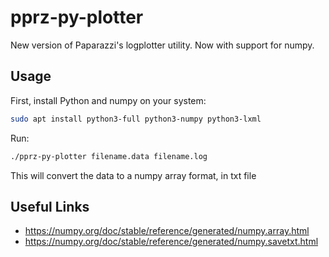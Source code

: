 # pprz-py-plotter

New version of Paparazzi's logplotter utility. Now with support for numpy.

## Usage
First, install Python and numpy on your system:

```bash
sudo apt install python3-full python3-numpy python3-lxml
```

Run:

```bash
./pprz-py-plotter filename.data filename.log
```

This will convert the data to a numpy array format, in txt file

## Useful Links
- https://numpy.org/doc/stable/reference/generated/numpy.array.html
- https://numpy.org/doc/stable/reference/generated/numpy.savetxt.html
